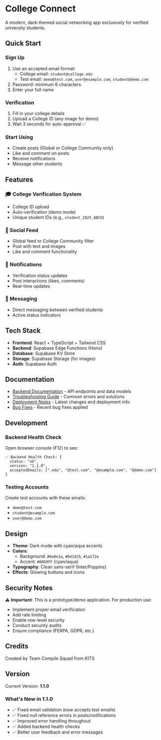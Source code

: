 # College Connect

A modern, dark-themed social networking app exclusively for verified university students.

## Quick Start

### Sign Up
1. Use an accepted email format:
   - College email: `student@college.edu`
   - Test email: `demo@test.com`, `user@example.com`, `student@demo.com`
2. Password: minimum 6 characters
3. Enter your full name

### Verification
1. Fill in your college details
2. Upload a College ID (any image for demo)
3. Wait 3 seconds for auto-approval ✅

### Start Using
- Create posts (Global or College Community only)
- Like and comment on posts
- Receive notifications
- Message other students

## Features

### 🎓 College Verification System
- College ID upload
- Auto-verification (demo mode)
- Unique student IDs (e.g., `student_2025_ABCD`)

### 📱 Social Feed
- Global feed or College Community filter
- Post with text and images
- Like and comment functionality

### 🔔 Notifications
- Verification status updates
- Post interactions (likes, comments)
- Real-time updates

### 💬 Messaging
- Direct messaging between verified students
- Active status indicators

## Tech Stack

- **Frontend**: React + TypeScript + Tailwind CSS
- **Backend**: Supabase Edge Functions (Hono)
- **Database**: Supabase KV Store
- **Storage**: Supabase Storage (for images)
- **Auth**: Supabase Auth

## Documentation

- [Backend Documentation](./BACKEND_README.md) - API endpoints and data models
- [Troubleshooting Guide](./TROUBLESHOOTING.md) - Common errors and solutions
- [Deployment Notes](./DEPLOYMENT_NOTES.md) - Latest changes and deployment info
- [Bug Fixes](./FIXES.md) - Recent bug fixes applied

## Development

### Backend Health Check
Open browser console (F12) to see:
```
✅ Backend Health Check: {
  status: "ok",
  version: "1.1.0",
  acceptedEmails: [".edu", "@test.com", "@example.com", "@demo.com"]
}
```

### Testing Accounts
Create test accounts with these emails:
- `demo@test.com`
- `student@example.com`
- `user@demo.com`

## Design

- **Theme**: Dark mode with cyan/aqua accents
- **Colors**: 
  - Background: `#0a0e1a`, `#0d1425`, `#1a1f2e`
  - Accent: `#00D9FF` (cyan/aqua)
- **Typography**: Clean sans-serif (Inter/Poppins)
- **Effects**: Glowing buttons and icons

## Security Notes

⚠️ **Important**: This is a prototype/demo application. For production use:
- Implement proper email verification
- Add rate limiting
- Enable row-level security
- Conduct security audits
- Ensure compliance (FERPA, GDPR, etc.)

## Credits

Created by Team Compile Squad from KITS

## Version

Current Version: **1.1.0**

### What's New in 1.1.0
- ✅ Fixed email validation (now accepts test emails)
- ✅ Fixed null reference errors in posts/notifications
- ✅ Improved error handling throughout
- ✅ Added backend health checks
- ✅ Better user feedback and error messages
